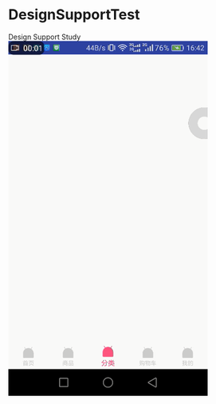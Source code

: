 # DesignSupportTest
Design Support Study
![enter description here][1]


  [1]: https://github.com/sdhfdz/DesignSupportTest/blob/master/samples/sample.gif
